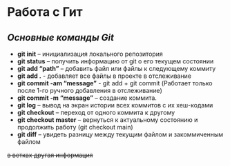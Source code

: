 # Работа с Гит  
##  *Основные команды Git*

* **git init** – инициализация локального репозитория  
* **git status** – получить информацию от git о его текущем состоянии  
* **git add “path”** – добавить файл или файлы к следующему коммиту  
* **git add .** - добавляет все файлы в проекте в отслеживание  
* **git commit -am “message”** - git add + git commit (Работает только после 1-го ручного добавления в отслеживание)  
* **git commit -m “message”** – создание коммита.  
* **git log** – вывод на экран истории всех коммитов с их хеш-кодами 
* **git checkout** – переход от одного коммита к другому  
* **git checkout master** – вернуться к актуальному состоянию и продолжить работу (git checkout main)  
* **git diff** – увидеть разницу между текущим файлом и закоммиченным файлом  

~~в ветках другая информация~~

